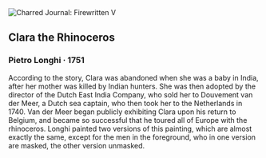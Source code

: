 <div class="artwork-of-the-day">
  <div class="container">
    <div class="img-wrapper">
      <img
        src="https://uploads3.wikiart.org/images/pietro-falca/the-rhinoceros-1751.jpg!Large.jpg"
        alt="Charred Journal: Firewritten V" />
    </div>
    <div class="artwork-detail">
      <div class="artwork-origin"> 
        <h2 class="artwork-name">Clara the Rhinoceros</h2>
        <h3 class="artist">
          Pietro Longhi
                    ·  1751
        </h3>
      </div>
      <p class="description">
        <span class="artwork-description-text ng-binding" ng-bind-html="viewModel.ArtworkOfTheDay.Description | unsafe">According to the story, Clara was abandoned when she was a baby in India, after her mother was killed by Indian hunters. She was then adopted by the director of the Dutch East India Company, who sold her to Douvement van der Meer, a Dutch sea captain, who then took her to the Netherlands in 1740. Van der Meer began publicly exhibiting Clara upon his return to Belgium, and became so successful that he toured all of Europe with the rhinoceros. Longhi painted two versions of this painting, which are almost exactly the same, except for the men in the foreground, who in one version are masked, the other version unmasked. </span>
                        <div class="text-shadow-container" ng-show="showShadow" style=""></div>
      </p>
    </div>
  </div>

</div>
